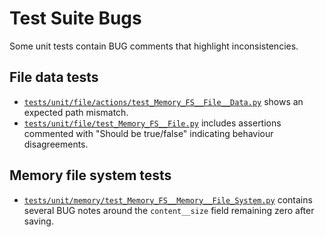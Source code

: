 # Test Suite Bugs

Some unit tests contain BUG comments that highlight inconsistencies.

## File data tests
- [`tests/unit/file/actions/test_Memory_FS__File__Data.py`](https://github.com/owasp-sbot/Memory-FS/blob/dev/tests/unit/file/actions/test_Memory_FS__File__Data.py) shows an expected path mismatch.
- [`tests/unit/file/test_Memory_FS__File.py`](https://github.com/owasp-sbot/Memory-FS/blob/dev/tests/unit/file/test_Memory_FS__File.py) includes assertions commented with "Should be true/false" indicating behaviour disagreements.

## Memory file system tests
- [`tests/unit/memory/test_Memory_FS__Memory__File_System.py`](https://github.com/owasp-sbot/Memory-FS/blob/dev/tests/unit/memory/test_Memory_FS__Memory__File_System.py) contains several BUG notes around the `content__size` field remaining zero after saving.
